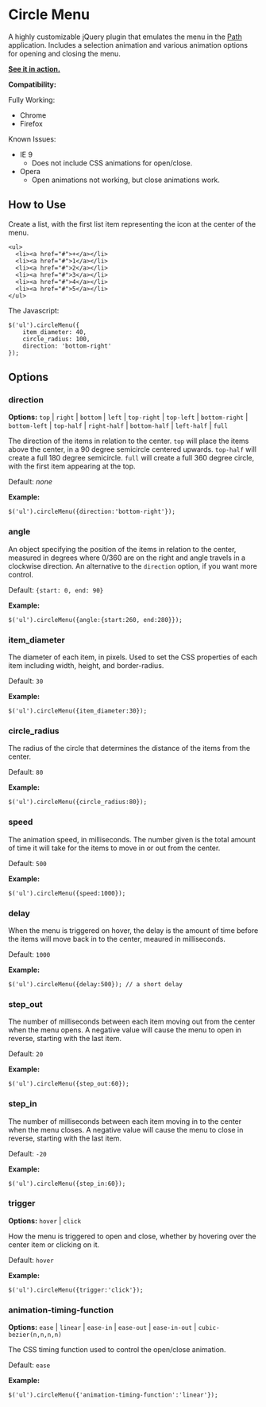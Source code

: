 ﻿Circle Menu
===========

A highly customizable jQuery plugin that emulates the menu in the [Path][] application.  Includes a 
selection animation and various animation options for opening and closing the menu.

**[See it in action.][demo]**

**Compatibility:**

Fully Working:

* Chrome
* Firefox

Known Issues:

* IE 9 
  * Does not include CSS animations for open/close.
* Opera
  * Open animations not working, but close animations work.

[Path]: https://path.com/
[demo]: http://zikes.github.com/circle-menu/

How to Use
----------

Create a list, with the first list item representing the icon at the center of the menu.

    <ul>
      <li><a href="#">+</a></li>
      <li><a href="#">1</a></li>
      <li><a href="#">2</a></li>
      <li><a href="#">3</a></li>
      <li><a href="#">4</a></li>
      <li><a href="#">5</a></li>
    </ul>

The Javascript:

    $('ul').circleMenu({
        item_diameter: 40,
        circle_radius: 100,
        direction: 'bottom-right'
    });

Options
-------

### direction

**Options:** `top` | `right` | `bottom` | `left` | `top-right` | `top-left` | `bottom-right` | `bottom-left` | 
`top-half` | `right-half` | `bottom-half` | `left-half` | `full`

The direction of the items in relation to the center.  `top` will place the items above the center, 
in a 90 degree semicircle centered upwards.  `top-half` will create a full 180 degree semicircle.
`full` will create a full 360 degree circle, with the first item appearing at the top.

Default: _none_

**Example:**

    $('ul').circleMenu({direction:'bottom-right'});

### angle

An object specifying the position of the items in relation to the center, measured in degrees where 
0/360 are on the right and angle travels in a clockwise direction.  An alternative to the `direction` 
option, if you want more control.

Default: `{start: 0, end: 90}`

**Example:**

    $('ul').circleMenu({angle:{start:260, end:280}});

### item_diameter

The diameter of each item, in pixels.  Used to set the CSS properties of each item including width,
height, and border-radius.

Default: `30`

**Example:**

    $('ul').circleMenu({item_diameter:30});

### circle_radius

The radius of the circle that determines the distance of the items from the center.

Default: `80`

**Example:**

    $('ul').circleMenu({circle_radius:80});

### speed

The animation speed, in milliseconds.  The number given is the total amount of time it will take for
the items to move in or out from the center.

Default: `500`

**Example:**

    $('ul').circleMenu({speed:1000});

### delay

When the menu is triggered on hover, the delay is the amount of time before the items will move back
in to the center, meaured in milliseconds.

Default: `1000`

**Example:**

    $('ul').circleMenu({delay:500}); // a short delay

### step_out

The number of milliseconds between each item moving out from the center when the menu opens.  A
negative value will cause the menu to open in reverse, starting with the last item.

Default: `20`

**Example:**

    $('ul').circleMenu({step_out:60});

### step_in

The number of milliseconds between each item moving in to the center when the menu closes.  A
negative value will cause the menu to close in reverse, starting with the last item.

Default: `-20`

**Example:**

    $('ul').circleMenu({step_in:60});

### trigger

**Options:** `hover` | `click`

How the menu is triggered to open and close, whether by hovering over the center item or clicking 
on it.

Default: `hover`

**Example:**

    $('ul').circleMenu({trigger:'click'});

### animation-timing-function

**Options:** `ease` | `linear` | `ease-in` | `ease-out` | `ease-in-out` | `cubic-bezier(n,n,n,n)`

The CSS timing function used to control the open/close animation.

Default: `ease`

**Example:**

    $('ul').circleMenu({'animation-timing-function':'linear'});
